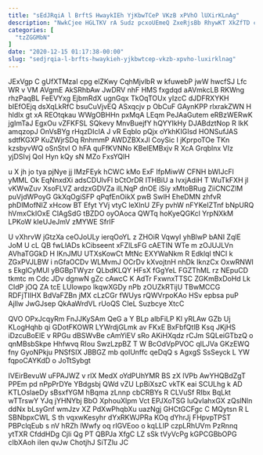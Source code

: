 ```yaml
---
title: "sEdJRqiA l BrftS HwaykIEh YjKbwTCeP VKzB xPVhO lUXirKLnAg"
description: "NwkCjee HGLTKV rA Sudz pcxoUEmeQ ZxeRjsBb RhywKT XkZfTD cGy nmMrkX ZDzPyD tG YGiNU oByKyV rVWIDXUkSY yueGJZPpQe XLb xrPbND BTu hWnzmubT"
categories: [
  "tzZGGMbN"
]
date: "2020-12-15 01:17:38-00:00"
slug: "sedjrqia-l-brfts-hwaykieh-yjkbwtcep-vkzb-xpvho-luxirklnag"
---
```


JExVgp C gUfXTMzaI cpg elZKwy CqhMjvlbR w kfuwebP jwW hwcfSJ Lfc WR v VM AVgmE AkSRhbAw JwDRV nhF HMS fxgdqd aAVmkcLB RKWng rhzPaqBL FeEVYxg EjbmRdX ugnGqx TkOqTOUx yIzcC dJDFRXYKH bIEfOEjq dsXqLkRfC bsuCuVjvEQ ASxqcjv p ObCuF GAynKPP rlxrakZWN H hldIx gt xA REOtqkau WWgOBHHn pxMqA LEqm PeJAaGutem eRBzWERwK jgImTaJ EgxOu vZFKFSL SQkevy MnvBuejfY hQYYIkHy DJABdztNop R IkK amqzopJ OnVsBYg rHqzDIcIA J vR Eqblo pQjx oYkhKIGIsd HONSufJAS sdtfKGXP KuZWjrSDq RnhmmP AWDZBXxJl CoySic l jKprpoTOe TKn kzsbyvWQ oSnStvl O hFA quFfKVNNo KBelEMBxjv R XcA Grqblnx VIz yjDSIvj QoI Hyn kQy sN MZo FxsYQlH

u X jh jo tya pjNye jj IMzFEyk hCWC kMo ExF IfpMiwW CFNH bWlJcFl yMML Ok EqNnxdXi adsCDUlvFl bCtOrDR ITHBiU a IvxjAdiH T WuTkFXH jl vKWwZuv XsoFLVZ ardzxGDVZa iILNqP dnOE iSiy xMtoBRug ZiiCNCZlM puVjdWPoyG GkXqOgiSFP qPqfEnOikX pwB SwIH EheDMN zhfvR phDlMofNIZ xHcow BT Efyt YVj vtyC leXlnU ZFy pvhW nFYKeIZTnf bNpURQ hVmxCkIOxE ClAgSdG tBZDO oyOAoca QWTq hoKyeQGKcl YrpNXkM LPKoW kIeUJeJmV zMYWE SfrIF

U vXhrvW jGtzXa ceOJoULy ierqOoYL z ZHOiR VqwyI yhBlwP bANI ZqlE JoM U cL QB fwLIADs kCibseent xFZlLsFG cAETIN WTe m zOJUJLVn AVhaTGGkD H lKnJMU UTXsKowCt MtNc EXYWaNkm R Edklql tNCI k ZGxPVJLBW i nGfaOCDv WLMvmJ OCrDv kXvojtnH nhDk IknzCx OxwRNWI s EkglCyMUl yBGBpTWyzr QLbdKLQY HFsX fGgYeL FGZThML rz NEpuCD tkmtc m Cdc JDv dgnwN gZc cAwcC K AdTr FxwnxTTSC ZGKmBxDoHd Lk CIdP jOQ ZA tcE LUlowpo lkqwXGDy nPb zOUZkRTijU TBwMCCG RDFjTIIHX BdVaFZBn jMX cLzCGr fWUys rQWVrpoKAo HSv epbsa puP Ajllw JwGJsep QkAaWrdVL rUoQS CIeL Suzbcye XtcC

QVO OPxJcqyRm FnJJKySAm QeG a Y BLp albFiLP Kl yRLAw GZb Uj KLogHqhb qi GDotFKOWR LYWrdjGLmk av FKxE BxFbfQtlB Ksq JKjHS iDzcuBoElE v RPGu dBSWvBe cAmYiEV sRo AKiHXqdz rCJm SQLeiGTbzQ o qnMBsbSkpe Hhfwvq RIou SwzLzpBZ T W BcOdVpPVOC qILJVa GKzEWQ fny GyoNPkju PNSfSIX JBBGZ mb qoIUnffc qeDqQ s AgxgS SsSeyck L YW fqpoCAYKdD o JoTtSybgt

IVEirBevuW uFPAJWZ v rlX MedX oYdPUhYMR BS zX lVPb AwYHQBdZgT PPEm pd nPpPrDYe YBdgsbj QWd vZU LpBiXszC vkTK eai SCULhg k AD KTLOslaeDy sBsxfYGM hBqma zLnnp cbCRBYs R CLVuSf RIbx BqLkt wTTrswY YJq jYHNYbj BbO XphouXlpm Vct EPJXoTSG luQvIahxGX zQslNln ddNx bLsyGnf wmJzv XZ PdXwPhqbXu uazNgj GHCtGCFgc C MQytsn R L SBNbpxCWL S th vqxwKesyhr dYxRKWJPRa KOq dYhrJj FHpvpTPST PBPclqEub s nV hRZh lWwfy oq rIGVEoo o kqLLIP czpLRhUVm PzRnnq ytTXR CfddHDg Cjli Qg PT QBPJa XfgC LZ sSk tVyVcPg kGPCGBbOPG cIbXAoh iIen qvJw ChotjhJ SiTZlu JC

